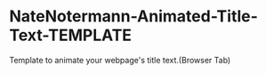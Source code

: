 # NateNotermann-Animated-Title-Text-TEMPLATE
Template to animate your webpage's title text.(Browser Tab) 
